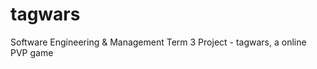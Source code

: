 tagwars
========

Software Engineering &amp; Management Term 3 Project - tagwars, a online PVP game

